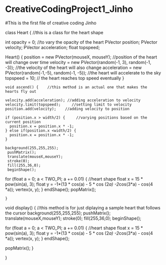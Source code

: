 # CreativeCodingProject1_Jinho

#This is the first file of creative coding Jinho

class Heart {        //this is a class for the heart shape
  
  int opacity = 0; //to vary the opacity of the heart
  PVector position;
  PVector velocity;
  PVector acceleration;
  float topspeed;
  
  
  Heart() {
    position = new PVector(mouseX, mouseY); //position of the heart will change over time
    velocity = new PVector(random(-1, 3), random(-1, -3)); //the velocity of the heart will also change 
    acceleration = new PVector(random(-1,-5), random(-1, -5)); //the heart will accelerate to the sky
    topspeed = 10; // the heart reaches top speed eventually
  } 
    
    void ascend() {    //this method is an actual one that makes the hearts fly out

    velocity.add(acceleration); //adding acceleration to velocity
    velocity.limit(topspeed);     //setting limit to velocity
    position.add(velocity);    //adding velocity to position
    
    if (position.x > width/2) {     //varying positions based on the current position
      position.x = position.x * -1;
    } else if(position.x <width/2) {
      position.x = position.x * -1;
    }
    
    background(255,255,255);
     pushMatrix();
     translate(mouseX,mouseY);
     stroke(0);
     fill(255,36,0);
     beginShape();
      
  for (float a = 0; a < TWO_PI; a += 0.01) {   //heart shape 
      float x = 15 * pow(sin(a), 3);
      float y = -1*(13 * cos(a) - 5 * cos (2*a) -2*cos(3*a) - cos(4 *a));
      vertex(x, y);
    }
    endShape();
    popMatrix();
    
    
    }
   
   
   void display() {     //this method is for just diplaying a sample heart that follows the cursor
     background(255,255,255);
     pushMatrix();
     translate(mouseX,mouseY);
     stroke(0);
     fill(255,36,0);
     beginShape();
  
  
    
  for (float a = 0; a < TWO_PI; a += 0.01) {   //heart shape 
      float x = 15 * pow(sin(a), 3);
      float y = -1*(13 * cos(a) - 5 * cos (2*a) -2*cos(3*a) - cos(4 *a));
      vertex(x, y);
    }
    endShape();

popMatrix();
}
    
  
     
}

